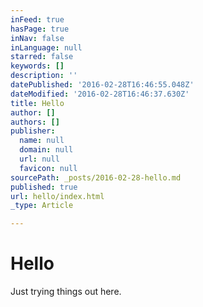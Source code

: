 ```yaml
---
inFeed: true
hasPage: true
inNav: false
inLanguage: null
starred: false
keywords: []
description: ''
datePublished: '2016-02-28T16:46:55.048Z'
dateModified: '2016-02-28T16:46:37.630Z'
title: Hello
author: []
authors: []
publisher:
  name: null
  domain: null
  url: null
  favicon: null
sourcePath: _posts/2016-02-28-hello.md
published: true
url: hello/index.html
_type: Article

---
```

# Hello

Just trying things out here.